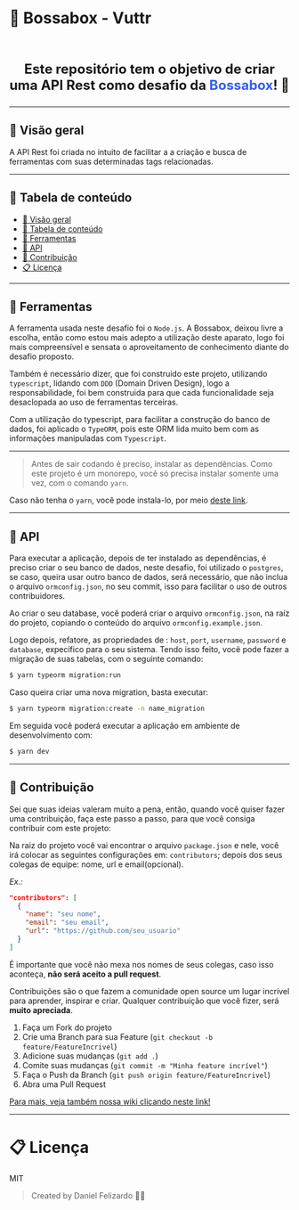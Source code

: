 # :wrench: Bossabox - Vuttr

<br />

<p align="center" style="font-weight: bold; font-size: 24px">
  Este repositório tem o objetivo de criar uma API Rest como desafio da <span style="color: #365df0;">Bossabox</span>! 🚀
</p>

<hr />

## :rocket: Visão geral

A API Rest foi criada no intuito de facilitar a a criação e busca de ferramentas com suas determinadas tags relacionadas.

<hr />

## :scroll: Tabela de conteúdo

- [:rocket: Visão geral](#rocket-visão-geral)
- [:scroll: Tabela de conteúdo](#scroll-tabela-de-conteúdo)
- [:wrench: Ferramentas](#wrench-ferramentas)
- [:construction: API](#construction-api)
- [:star2: Contribuição](#star2-contribuição)
- [:clipboard: Licença](#clipboard-licença)

<hr />

## :wrench: Ferramentas

A ferramenta usada neste desafio foi o `Node.js`. A Bossabox, deixou livre a escolha, então como estou mais adepto a utilização deste aparato, logo foi mais compreensível e sensata o aproveitamento de conhecimento diante do desafio proposto.

Também é necessário dizer, que foi construido este projeto, utilizando `typescript`, lidando com `DDD` (Domain Driven Design), logo a responsabilidade, foi bem construida para que cada funcionalidade seja desaclopada ao uso de ferramentas terceiras.

Com a utilização do typescript, para facilitar a construção do banco de dados, foi aplicado o `TypeORM`, pois este ORM lida muito bem com as informações manipuladas com `Typescript`.

<hr />

> Antes de sair codando é preciso, instalar as dependências. Como este projeto é um monorepo, você só precisa instalar somente uma vez, com o comando `yarn`.

Caso não tenha o `yarn`, você pode instala-lo, por meio [deste link](https://classic.yarnpkg.com/en/docs/install).

<hr />

## :construction: API

Para executar a aplicação, depois de ter instalado as dependências, é preciso criar o seu banco de dados, neste desafio, foi utilizado o `postgres`, se caso, queira usar outro banco de dados, será necessário, que não inclua o arquivo `ormconfig.json`, no seu commit, isso para facilitar o uso de outros contribuidores.

Ao criar o seu database, você poderá criar o arquivo `ormconfig.json`, na raíz do projeto, copiando o conteúdo do arquivo `ormconfig.example.json`.

Logo depois, refatore, as propriedades de : `host`, `port`, `username`, `password` e `database`, expecífico para o seu sistema. Tendo isso feito, você pode fazer a migração de suas tabelas, com o seguinte comando:

```sh
$ yarn typeorm migration:run
```

Caso queira criar uma nova migration, basta executar:

```sh
$ yarn typeorm migration:create -n name_migration
```

Em seguida você poderá executar a aplicação em ambiente de desenvolvimento com:

```sh
$ yarn dev
```

<hr />

## :star2: Contribuição

Sei que suas ideias valeram muito a pena, então, quando você quiser fazer uma contribuição, faça este passo a passo, para que você consiga contribuir com este projeto:

Na raiz do projeto você vai encontrar o arquivo `package.json` e nele, você irá colocar as seguintes configurações em: `contributors`; depois dos seus colegas de equipe: nome, url e email(opcional).

*Ex.:*
```json
"contributors": [
  {
    "name": "seu nome",
    "email": "seu email",
    "url": "https://github.com/seu_usuario"
  }
]
```

É importante que você não mexa nos nomes de seus colegas, caso isso aconteça, **não será aceito a pull request**.

Contribuições são o que fazem a comunidade open source um lugar incrível para aprender, inspirar e criar. Qualquer contribuição que você fizer, será **muito apreciada**.

1. Faça um Fork do projeto
2. Crie uma Branch para sua Feature (`git checkout -b feature/FeatureIncrivel`)
3. Adicione suas mudanças (`git add .`)
4. Comite suas mudanças (`git commit -m "Minha feature incrível"`)
5. Faça o Push da Branch (`git push origin feature/FeatureIncrivel`)
6. Abra uma Pull Request

[Para mais, veja também nossa wiki clicando neste link!](https://github.com/danieldfc/api-bossabox-tools/wiki)

<hr />

# :clipboard: Licença

MIT

> Created by Daniel Felizardo :purple_heart::rocket:
